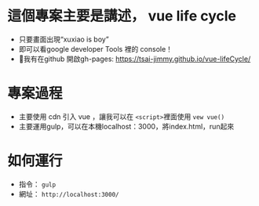 # 這個專案主要是講述， vue life cycle
- 只要畫面出現“xuxiao is boy”
- 即可以看google developer Tools 裡的 console！
- 我有在github 開啟gh-pages:  https://tsai-jimmy.github.io/vue-lifeCycle/

# 專案過程
- 主要使用 cdn 引入 vue ，讓我可以在 `<script>`裡面使用 `vew vue()`
- 主要運用gulp，可以在本機localhost：3000，將index.html，run起來

# 如何運行
- 指令： `gulp`
- 網址： `http://localhost:3000/`
